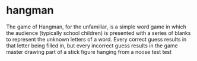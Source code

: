 # hangman
The game of Hangman, for the unfamiliar, is a simple word game in which the audience (typically school children) is presented with a series of blanks to represent the unknown letters of a word. Every correct guess results in that letter being filled in, but every incorrect guess results in the game master drawing part of a stick figure hanging from a noose
test test
